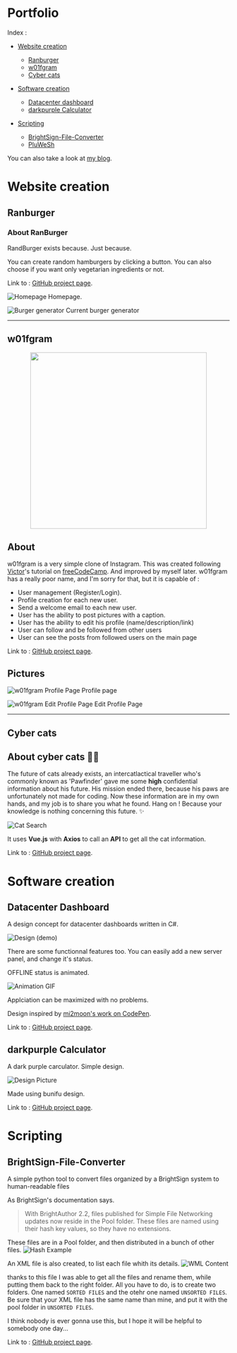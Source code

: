 # Portfolio

Index :
- [Website creation](#website-creation)
    - [Ranburger](#ranburger)
    - [w01fgram](#w01fgram)
    - [Cyber cats](#cyber-cats)
- [Software creation](#software-creation)
    - [Datacenter dashboard](#datacenter-dashboard)
    - [darkpurple Calculator](#darkpurple-calculator)

- [Scripting](#scripting)
    - [BrightSign-File-Converter](#brightsign-file-converter)
    - [PluWeSh](#pluwesh)

You can also take a look at [my blog](https://w01f.xyz/).

# Website creation

## Ranburger
### About RanBurger
RandBurger exists because. Just because.

You can create random hamburgers by clicking a button. You can also choose if you want only vegetarian ingredients or not.

Link to : [GitHub project page](https://github.com/0xw01f/RanBurger).


![Homepage](https://i.imgur.com/A9QbqV6.png)
Homepage.

![Burger generator](https://i.imgur.com/RydK5Yd.png)
Current burger generator

---
## w01fgram
<p align="center"><img src="https://i.imgur.com/h0Z8svO.png" width="400"></p>



## About

w01fgram is a very simple clone of Instagram. This was created following [Victor](https://www.youtube.com/channel/UCQI-Ym2rLZx52vEoqlPQMdg)'s tutorial on [freeCodeCamp](https://www.youtube.com/channel/UC8butISFwT-Wl7EV0hUK0BQ). And improved by myself later.
w01fgram has a really poor name, and I'm sorry for that, but it is capable of :

- User management (Register/Login).
- Profile creation for each new user.
- Send a welcome email to each new user.
- User has the ability to post pictures with a caption.
- User has the ability to edit his profile (name/description/link)
- User can follow and be followed from other users
- User can see the posts from followed users on the main page

Link to : [GitHub project page](https://github.com/0xw01f/w01fgram).

## Pictures

![w01fgram Profile Page](https://i.imgur.com/aWTs6si.png)
Profile page

![w01fgram Edit Profile Page](https://i.imgur.com/rbPPovj.png)
Edit Profile Page

---
## Cyber cats
## About cyber cats 🐱‍💻
The future of cats already exists, an intercatlactical traveller who's commonly known as 'Pawfinder' gave me some **high** confidential information about his future. His mission ended there, because his paws are unfortunately not made for coding.
Now these information are in my own hands, and my job is to share you what he found.
Hang on ! Because your knowledge is nothing concerning this future. ✨

![Cat Search](https://i.imgur.com/56yM5DS.png)

It uses **Vue.js** with **Axios** to call an **API** to get all the cat information.


Link to : [GitHub project page](https://github.com/0xw01f/cyber-cats).


# Software creation

## Datacenter Dashboard

A design concept for datacenter dashboards written in C#.

![Design](https://i.imgur.com/gfM8G7N.png)
(demo)


There are some functionnal features too. You can easily add a new server panel, and change it's status.

OFFLINE status is animated.

![Animation GIF](https://i.gyazo.com/0c9cb39d83be4ec587ac9e4d35c6bd28.gif)

Applciation can be maximized with no problems.

Design inspired by [mi2moon's work on CodePen](https://codepen.io/mi2oon/pen/ZXWZdV).

Link to : [GitHub project page](https://github.com/0xw01f/datacenterdashboard).

## darkpurple Calculator
A dark purple carculator. Simple design.

![Design Picture](https://i.imgur.com/yv8OqvV.png)

Made using bunifu design.

Link to : [GitHub project page](https://github.com/0xw01f/darkpurple-calculator).


# Scripting

## BrightSign-File-Converter
A simple python tool to convert files organized by a BrightSign system to human-readable files


As BrightSign's documentation says.
>With BrightAuthor 2.2, files published for Simple File Networking updates now reside in the Pool folder.
These files are named using their hash key values, so they have no extensions.

These files are in a Pool folder, and then distributed in a bunch of other files.
![Hash Example](https://i.imgur.com/LNF6cOH.png)

An XML file is also created, to list each file whith its details.
![WML Content](https://i.imgur.com/pNH32Yt.png)

thanks to this file I was able to get all the files and rename them, while putting them back to the right folder.
All you have to do, is to create two folders. One named `SORTED FILES` and the otehr one named `UNSORTED FILES`.
Be sure that your XML file has the same name than mine, and put it with the pool folder in `UNSORTED FILES`.

I think nobody is ever gonna use this, but I hope it will be helpful to somebody one day...

Link to : [GitHub project page](https://github.com/0xw01f/BrightSign-File-Converter).



